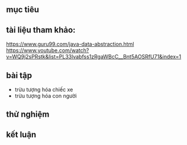 ## mục tiêu

## tài liệu tham khảo: 
  https://www.guru99.com/java-data-abstraction.html
  https://www.youtube.com/watch?v=WQ9j2sPRstk&list=PL33lvabfss1zRgaWBcC__Bnt5AOSRfU71&index=1

## bài tập
  - trừu tượng hóa chiếc xe
  - trừu tượng hóa con người
## thử nghiệm
## kết luận